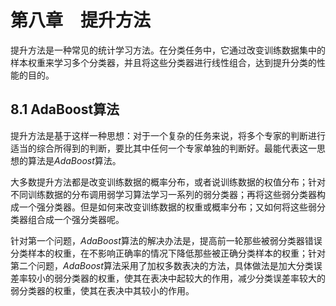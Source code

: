 # 第八章　提升方法

提升方法是一种常见的统计学习方法。在分类任务中，它通过改变训练数据集中的样本权重来学习多个分类器，并且将这些分类器进行线性组合，达到提升分类的性能的目的。

## 8.1 AdaBoost算法

提升方法是基于这样一种思想：对于一个复杂的任务来说，将多个专家的判断进行适当的综合所得到的判断，要比其中任何一个专家单独的判断好。最能代表这一思想的算法是*AdaBoost*算法。

大多数提升方法都是改变训练数据的概率分布，或者说训练数据的权值分布；针对不同训练数据的分布调用弱学习算法学习一系列的弱分类器；再将这些弱分类器构成一个强分类器。但是如何来改变训练数据的权重或概率分布；又如何将这些弱分类器组合成一个强分类器呢。

针对第一个问题，*AdaBoost*算法的解决办法是，提高前一轮那些被弱分类器错误分类样本的权重，在不影响正确率的情况下降低那些被正确分类样本的权重；针对第二个问题，*AdaBoost*算法采用了加权多数表决的方法，具体做法是加大分类误差率较小的弱分类器的权重，使其在表决中起较大的作用，减少分类误差率较大的弱分类器的权重，使其在表决中其较小的作用。



